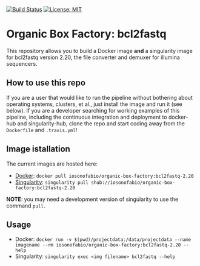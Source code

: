 [![Build Status](https://travis-ci.org/iosonofabio/organic-box-factory.svg?branch=bcl2fastq-2.20)](https://travis-ci.org/iosonofabio/organic-box-factory)
[![License: MIT](https://img.shields.io/badge/License-MIT-yellow.svg)](https://opensource.org/licenses/MIT)

# Organic Box Factory: bcl2fastq
This repository allows you to build a Docker image **and** a singularity image for bcl2fastq version 2.20, the file converter and demuxer for illumina sequencers.

## How to use this repo
If you are a user that would like to run the pipeline without bothering about operating systems, clusters, et al., just install the image and run it (see below). If you are a developer searching for working examples of this pipeline, including the continuous integration and deployment to docker-hub and singularity-hub, clone the repo and start coding away from the `Dockerfile` and `.travis.yml`!

## Image istallation
The current images are hosted here:

 - [Docker](https://hub.docker.com/r/iosonofabio/organic-box-factory/): `docker pull iosonofabio/organic-box-factory:bcl2fastq-2.20`
 - [Singularity](https://singularity-hub.org/collections/141/): `singularity pull shub://iosonofabio/organic-box-factory:bcl2fastq-2.20`

**NOTE**: you may need a development version of singularity to use the command `pull`.

## Usage

 - Docker: `docker run -v $(pwd)/projectdata:/data/projectdata --name imagename --rm iosonofabio/organic-box-factory:bcl2fastq-2.20 --help`
 - Singularity: `singularity exec <img filename> bcl2fastq --help`
